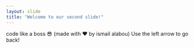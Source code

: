 ```yaml
---
layout: slide
title: "Welcome to our second slide!"
---
```

code like a boss :sunglasses: (made with :heart: by ismail alabou)
Use the left arrow to go back!

